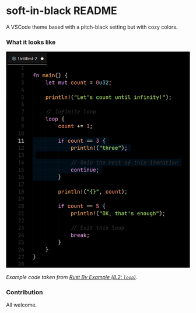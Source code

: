# soft-in-black README
A VSCode theme based with a pitch-black setting but with cozy colors.

### What it looks like
<img src="./res/preview.png">

*Example code taken from [Rust By Example (8.2: `loop`)](https://doc.rust-lang.org/rust-by-example/flow_control/loop.html).*

### Contribution
All welcome.